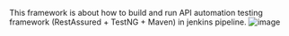 This framework is about how to build and run API automation testing framework (RestAssured + TestNG + Maven) in jenkins pipeline.
![image](https://github.com/user-attachments/assets/d83e8567-a2c8-46b4-a34d-a576cd6cd02f)
